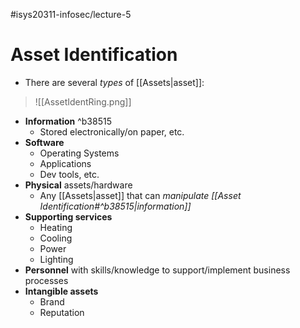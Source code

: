#isys20311-infosec/lecture-5 
# Asset Identification

- There are several *types* of [[Assets|asset]]:
>![[AssetIdentRing.png]]

- **Information** ^b38515
	- Stored electronically/on paper, etc.
- **Software**
	- Operating Systems
	- Applications
	- Dev tools, etc.
- **Physical** assets/hardware
	- Any [[Assets|asset]] that can *manipulate [[Asset Identification#^b38515|information]]*
- **Supporting services**
	- Heating
	- Cooling
	- Power
	- Lighting
- **Personnel** with skills/knowledge to support/implement business processes
- **Intangible assets**
	- Brand
	- Reputation